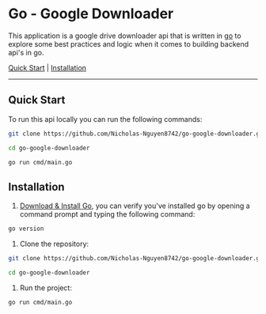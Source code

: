 # Go - Google Downloader

This application is a google drive downloader api that is written in [go](https://go.dev/) to explore some best practices and logic when it comes to building backend api's in go.

[Quick Start](#quick-start) | [Installation](#installation)

___

## Quick Start

To run this api locally you can run the following commands:

```bash
git clone https://github.com/Nicholas-Nguyen8742/go-google-downloader.git

cd go-google-downloader

go run cmd/main.go
```

## Installation

1. [Download & Install Go](https://go.dev/doc/install), you can verify you've installed go by opening a command prompt and typing the following command:

```bash
go version
```

1. Clone the repository:

```bash
git clone https://github.com/Nicholas-Nguyen8742/go-google-downloader.git

cd go-google-downloader
```

1. Run the project:

```bash
go run cmd/main.go
```
